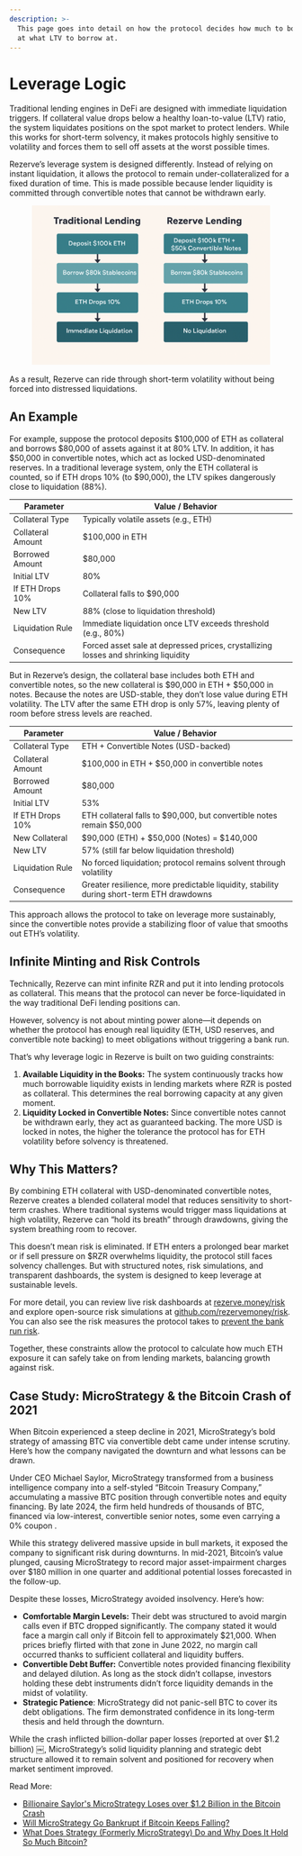```yaml
---
description: >-
  This page goes into detail on how the protocol decides how much to borrow and
  at what LTV to borrow at.
---
```


# Leverage Logic

Traditional lending engines in DeFi are designed with immediate liquidation triggers. If collateral value drops below a healthy loan-to-value (LTV) ratio, the system liquidates positions on the spot market to protect lenders. While this works for short-term solvency, it makes protocols highly sensitive to volatility and forces them to sell off assets at the worst possible times.

Rezerve’s leverage system is designed differently. Instead of relying on instant liquidation, it allows the protocol to remain under-collateralized for a fixed duration of time. This is made possible because lender liquidity is committed through convertible notes that cannot be withdrawn early.&#x20;

<figure><img src="../../.gitbook/assets/image (14).png" alt=""><figcaption></figcaption></figure>

As a result, Rezerve can ride through short-term volatility without being forced into distressed liquidations.

## An Example

For example, suppose the protocol deposits $100,000 of ETH as collateral and borrows $80,000 of assets against it at 80% LTV. In addition, it has $50,000 in convertible notes, which act as locked USD-denominated reserves. In a traditional leverage system, only the ETH collateral is counted, so if ETH drops 10% (to $90,000), the LTV spikes dangerously close to liquidation (88%).&#x20;

| Parameter         | Value / Behavior                                                                    |
| ----------------- | ----------------------------------------------------------------------------------- |
| Collateral Type   | Typically volatile assets (e.g., ETH)                                               |
| Collateral Amount | $100,000 in ETH                                                                     |
| Borrowed Amount   | $80,000                                                                             |
| Initial LTV       | 80%                                                                                 |
| If ETH Drops 10%  | Collateral falls to $90,000                                                         |
| New LTV           | 88% (close to liquidation threshold)                                                |
| Liquidation Rule  | Immediate liquidation once LTV exceeds threshold (e.g., 80%)                        |
| Consequence       | Forced asset sale at depressed prices, crystallizing losses and shrinking liquidity |

But in Rezerve’s design, the collateral base includes both ETH and convertible notes, so the new collateral is $90,000 in ETH + $50,000 in notes. Because the notes are USD-stable, they don’t lose value during ETH volatility. The LTV after the same ETH drop is only 57%, leaving plenty of room before stress levels are reached.

| Parameter         | Value / Behavior                                                                          |
| ----------------- | ----------------------------------------------------------------------------------------- |
| Collateral Type   | ETH + Convertible Notes (USD-backed)                                                      |
| Collateral Amount | $100,000 in ETH + $50,000 in convertible notes                                            |
| Borrowed Amount   | $80,000                                                                                   |
| Initial LTV       | 53%                                                                                       |
| If ETH Drops 10%  | ETH collateral falls to $90,000, but convertible notes remain $50,000                     |
| New Collateral    | $90,000 (ETH) + $50,000 (Notes) = $140,000                                                |
| New LTV           | 57% (still far below liquidation threshold)                                               |
| Liquidation Rule  | No forced liquidation; protocol remains solvent through volatility                        |
| Consequence       | Greater resilience, more predictable liquidity, stability during short-term ETH drawdowns |

This approach allows the protocol to take on leverage more sustainably, since the convertible notes provide a stabilizing floor of value that smooths out ETH’s volatility.

## Infinite Minting and Risk Controls

Technically, Rezerve can mint infinite RZR and put it into lending protocols as collateral. This means that the protocol can never be force-liquidated in the way traditional DeFi lending positions can.&#x20;

However, solvency is not about minting power alone—it depends on whether the protocol has enough real liquidity (ETH, USD reserves, and convertible note backing) to meet obligations without triggering a bank run.

That’s why leverage logic in Rezerve is built on two guiding constraints:

1. **Available Liquidity in the Books:** The system continuously tracks how much borrowable liquidity exists in lending markets where RZR is posted as collateral. This determines the real borrowing capacity at any given moment.
2. **Liquidity Locked in Convertible Notes:** Since convertible notes cannot be withdrawn early, they act as guaranteed backing. The more USD is locked in notes, the higher the tolerance the protocol has for ETH volatility before solvency is threatened.

## Why This Matters?

By combining ETH collateral with USD-denominated convertible notes, Rezerve creates a blended collateral model that reduces sensitivity to short-term crashes. Where traditional systems would trigger mass liquidations at high volatility, Rezerve can “hold its breath” through drawdowns, giving the system breathing room to recover.

This doesn’t mean risk is eliminated. If ETH enters a prolonged bear market or if sell pressure on $RZR overwhelms liquidity, the protocol still faces solvency challenges. But with structured notes, risk simulations, and transparent dashboards, the system is designed to keep leverage at sustainable levels.

For more detail, you can review live risk dashboards at [rezerve.money/risk](https://rezerve.money/risk) and explore open-source risk simulations at [github.com/rezervemoney/risk](https://github.com/rezervemoney/risk). You can also see the risk measures the protocol takes to [prevent the bank run risk](the-bank-run-risk/).

Together, these constraints allow the protocol to calculate how much ETH exposure it can safely take on from lending markets, balancing growth against risk.

## Case Study: MicroStrategy & the Bitcoin Crash of 2021

When Bitcoin experienced a steep decline in 2021, MicroStrategy’s bold strategy of amassing BTC via convertible debt came under intense scrutiny. Here’s how the company navigated the downturn and what lessons can be drawn.

Under CEO Michael Saylor, MicroStrategy transformed from a business intelligence company into a self-styled “Bitcoin Treasury Company,” accumulating a massive BTC position through convertible notes and equity financing. By late 2024, the firm held hundreds of thousands of BTC, financed via low-interest, convertible senior notes, some even carrying a 0% coupon  .

While this strategy delivered massive upside in bull markets, it exposed the company to significant risk during downturns. In mid-2021, Bitcoin’s value plunged, causing MicroStrategy to record major asset-impairment charges over $180 million in one quarter and additional potential losses forecasted in the follow-up.

Despite these losses, MicroStrategy avoided insolvency. Here’s how:

* **Comfortable Margin Levels:** Their debt was structured to avoid margin calls even if BTC dropped significantly. The company stated it would face a margin call only if Bitcoin fell to approximately $21,000. When prices briefly flirted with that zone in June 2022, no margin call occurred thanks to sufficient collateral and liquidity buffers.
* **Convertible Debt Buffer:** Convertible notes provided financing flexibility and delayed dilution. As long as the stock didn’t collapse, investors holding these debt instruments didn’t force liquidity demands in the midst of volatility.
* **Strategic Patience**: MicroStrategy did not panic-sell BTC to cover its debt obligations. The firm demonstrated confidence in its long-term thesis and held through the downturn.

While the crash inflicted billion-dollar paper losses (reported at over $1.2 billion) ￼, MicroStrategy’s solid liquidity planning and strategic debt structure allowed it to remain solvent and positioned for recovery when market sentiment improved.

Read More:

* [Billionaire Saylor's MicroStrategy Loses over $1.2 Billion in the Bitcoin Crash](https://www.thestreet.com/crypto/investing/billionaire-saylors-microstrategy-loses-over-1-2-billion-in-the-bitcoin-crash?utm_source=chatgpt.com)
* [Will MicroStrategy Go Bankrupt if Bitcoin Keeps Falling?](https://marketrealist.com/p/will-microstrategy-go-bankrupt/?utm_source=chatgpt.com)
* [What Does Strategy (Formerly MicroStrategy) Do and Why Does It Hold So Much Bitcoin?](https://www.investopedia.com/what-does-strategy-formerly-microstrategy-do-11750239?utm_source=chatgpt.com)
